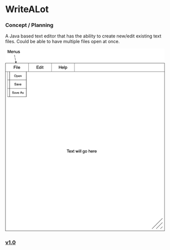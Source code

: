 # WriteALot


### Concept / Planning
A Java based text editor that has the ability to create new/edit existing text files.
Could be able to have multiple files open at once.

![MockNotePad.jpg](https://github.com/CG-SKYLN/WriteALot/blob/gh-pages/images/MockNotePad.jpg?raw=true)


### [v1.0](https://github.com/CG-SKYLN/WriteALot/tree/gh-pages/src/v1.0)
